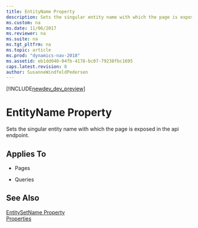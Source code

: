```yaml
---
title: EntityName Property
description: Sets the singular entity name with which the page is exposed in the api endpoint.
ms.custom: na
ms.date: 11/06/2017
ms.reviewer: na
ms.suite: na
ms.tgt_pltfrm: na
ms.topic: article
ms.prod: "dynamics-nav-2018"
ms.assetid: eb1dd040-04fb-4178-bc07-79238fbc1695
caps.latest.revision: 8
author: SusanneWindfeldPedersen
---
```


[!INCLUDE[newdev_dev_preview](../includes/newdev_dev_preview.md)]

# EntityName Property
Sets the singular entity name with which the page is exposed in the api endpoint.  
    
## Applies To  
  
-   Pages  
  
-   Queries  
  
## See Also  
 [EntitySetName Property](devenv-entitysetname-property.md)  
 [Properties](devenv-properties.md)  